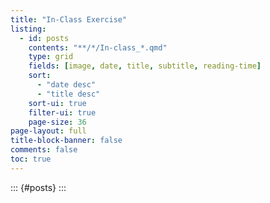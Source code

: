 ```yaml
---
title: "In-Class Exercise"
listing:
  - id: posts
    contents: "**/*/In-class_*.qmd"
    type: grid
    fields: [image, date, title, subtitle, reading-time]
    sort:
      - "date desc"
      - "title desc"
    sort-ui: true
    filter-ui: true
    page-size: 36
page-layout: full
title-block-banner: false
comments: false
toc: true
---
```


::: {#posts}
:::
